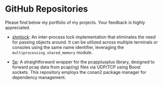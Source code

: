 # GitHub Repositories

Please find below my portfolio of my projects. Your feedback is highly appreciated.

- [shmlock](https://github.com/fwkrumm/shmlock): An inter-process lock implementation that eliminates the need for passing objects around. It can be utilized across multiple terminals or consoles using the same name identifier, leveraging the `multiprocessing.shared_memory` module.

- [5p](https://github.com/fwkrumm/5p): A straightforward wrapper for the pcapplusplus library, designed to forward pcap data from pcap(ng) files via UDP/TCP using Boost sockets. This repository employs the conan2 package manager for dependency management.
